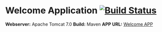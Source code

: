 # Welcome Application [![Build Status](http://52.91.55.80:8080/buildStatus/icon?job=demo_tomcat)](http://52.91.55.80:8080/job/demo_tomcat/)

**Webserver:** Apache Tomcat 7.0
**Build:** Maven
**APP URL:** [Welcome APP](http://ec2-52-91-138-33.compute-1.amazonaws.com:8080/helloJenkins/)
